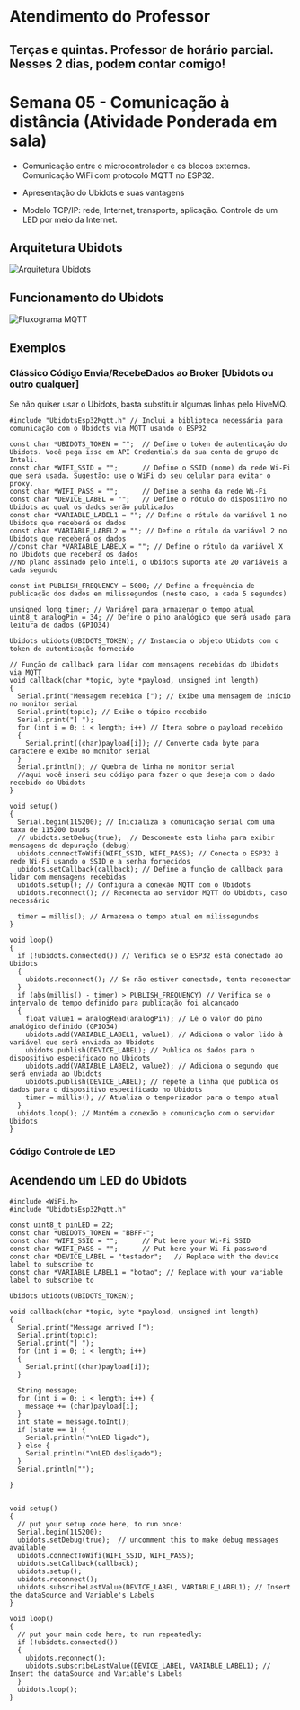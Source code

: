 # Atendimento do Professor

## Terças e quintas. Professor de horário parcial. Nesses 2 dias, podem contar comigo!

# Semana 05 - Comunicação à distância (Atividade Ponderada em sala)

* Comunicação entre o microcontrolador e os blocos externos. Comunicação WiFi com protocolo MQTT no ESP32. 

* Apresentação do Ubidots e suas vantagens

* Modelo TCP/IP: rede, Internet, transporte, aplicação. Controle de um LED por meio da Internet.

## Arquitetura Ubidots

![Arquitetura Ubidots](https://github.com/agodoi/m04-semana05/blob/main/imgs/arquiteturaUbidots.jpg)

## Funcionamento do Ubidots

![Fluxograma MQTT](https://github.com/agodoi/m04-semana05/blob/main/imgs/fluxogramaMqtt.png)

## Exemplos


### Clássico Código Envia/RecebeDados ao Broker [Ubidots ou outro qualquer]

Se não quiser usar o Ubidots, basta substituir algumas linhas pelo HiveMQ.

```
#include "UbidotsEsp32Mqtt.h" // Inclui a biblioteca necessária para comunicação com o Ubidots via MQTT usando o ESP32

const char *UBIDOTS_TOKEN = "";  // Define o token de autenticação do Ubidots. Você pega isso em API Credentials da sua conta de grupo do Inteli.
const char *WIFI_SSID = "";      // Define o SSID (nome) da rede Wi-Fi que será usada. Sugestão: use o WiFi do seu celular para evitar o proxy.
const char *WIFI_PASS = "";      // Define a senha da rede Wi-Fi
const char *DEVICE_LABEL = "";   // Define o rótulo do dispositivo no Ubidots ao qual os dados serão publicados
const char *VARIABLE_LABEL1 = ""; // Define o rótulo da variável 1 no Ubidots que receberá os dados
const char *VARIABLE_LABEL2 = ""; // Define o rótulo da variável 2 no Ubidots que receberá os dados
//const char *VARIABLE_LABELX = ""; // Define o rótulo da variável X no Ubidots que receberá os dados
//No plano assinado pelo Inteli, o Ubidots suporta até 20 variáveis a cada segundo

const int PUBLISH_FREQUENCY = 5000; // Define a frequência de publicação dos dados em milissegundos (neste caso, a cada 5 segundos)

unsigned long timer; // Variável para armazenar o tempo atual
uint8_t analogPin = 34; // Define o pino analógico que será usado para leitura de dados (GPIO34)

Ubidots ubidots(UBIDOTS_TOKEN); // Instancia o objeto Ubidots com o token de autenticação fornecido

// Função de callback para lidar com mensagens recebidas do Ubidots via MQTT
void callback(char *topic, byte *payload, unsigned int length)
{
  Serial.print("Mensagem recebida ["); // Exibe uma mensagem de início no monitor serial
  Serial.print(topic); // Exibe o tópico recebido
  Serial.print("] ");
  for (int i = 0; i < length; i++) // Itera sobre o payload recebido
  {
    Serial.print((char)payload[i]); // Converte cada byte para caractere e exibe no monitor serial
  }
  Serial.println(); // Quebra de linha no monitor serial
  //aqui você inseri seu código para fazer o que deseja com o dado recebido do Ubidots
}

void setup()
{
  Serial.begin(115200); // Inicializa a comunicação serial com uma taxa de 115200 bauds
  // ubidots.setDebug(true);  // Descomente esta linha para exibir mensagens de depuração (debug)
  ubidots.connectToWifi(WIFI_SSID, WIFI_PASS); // Conecta o ESP32 à rede Wi-Fi usando o SSID e a senha fornecidos
  ubidots.setCallback(callback); // Define a função de callback para lidar com mensagens recebidas
  ubidots.setup(); // Configura a conexão MQTT com o Ubidots
  ubidots.reconnect(); // Reconecta ao servidor MQTT do Ubidots, caso necessário

  timer = millis(); // Armazena o tempo atual em milissegundos
}

void loop()
{
  if (!ubidots.connected()) // Verifica se o ESP32 está conectado ao Ubidots
  {
    ubidots.reconnect(); // Se não estiver conectado, tenta reconectar
  }
  if (abs(millis() - timer) > PUBLISH_FREQUENCY) // Verifica se o intervalo de tempo definido para publicação foi alcançado
  {
    float value1 = analogRead(analogPin); // Lê o valor do pino analógico definido (GPIO34)
    ubidots.add(VARIABLE_LABEL1, value1); // Adiciona o valor lido à variável que será enviada ao Ubidots
    ubidots.publish(DEVICE_LABEL); // Publica os dados para o dispositivo especificado no Ubidots
    ubidots.add(VARIABLE_LABEL2, value2); // Adiciona o segundo que será enviada ao Ubidots
    ubidots.publish(DEVICE_LABEL); // repete a linha que publica os dados para o dispositivo especificado no Ubidots
    timer = millis(); // Atualiza o temporizador para o tempo atual
  }
  ubidots.loop(); // Mantém a conexão e comunicação com o servidor Ubidots
}
```

### Código Controle de LED

## Acendendo um LED do Ubidots

```
#include <WiFi.h>
#include "UbidotsEsp32Mqtt.h"

const uint8_t pinLED = 22;
const char *UBIDOTS_TOKEN = "BBFF-";
const char *WIFI_SSID = "";      // Put here your Wi-Fi SSID
const char *WIFI_PASS = "";      // Put here your Wi-Fi password
const char *DEVICE_LABEL = "testador";   // Replace with the device label to subscribe to
const char *VARIABLE_LABEL1 = "botao"; // Replace with your variable label to subscribe to

Ubidots ubidots(UBIDOTS_TOKEN);

void callback(char *topic, byte *payload, unsigned int length)
{
  Serial.print("Message arrived [");
  Serial.print(topic);
  Serial.print("] ");
  for (int i = 0; i < length; i++)
  {
    Serial.print((char)payload[i]);
  }
  
  String message;
  for (int i = 0; i < length; i++) {
    message += (char)payload[i];
  }
  int state = message.toInt();
  if (state == 1) {
    Serial.println("\nLED ligado");
  } else {
    Serial.println("\nLED desligado");
  }
  Serial.println("");
 
}


void setup()
{
  // put your setup code here, to run once:
  Serial.begin(115200);
  ubidots.setDebug(true);  // uncomment this to make debug messages available
  ubidots.connectToWifi(WIFI_SSID, WIFI_PASS);
  ubidots.setCallback(callback);
  ubidots.setup();
  ubidots.reconnect();
  ubidots.subscribeLastValue(DEVICE_LABEL, VARIABLE_LABEL1); // Insert the dataSource and Variable's Labels
}

void loop()
{
  // put your main code here, to run repeatedly:
  if (!ubidots.connected())
  {
    ubidots.reconnect();
    ubidots.subscribeLastValue(DEVICE_LABEL, VARIABLE_LABEL1); // Insert the dataSource and Variable's Labels
  }
  ubidots.loop();
}
```

